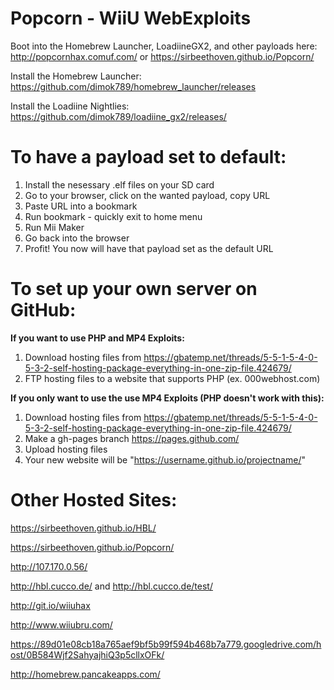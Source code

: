 # Popcorn - WiiU WebExploits
Boot into the Homebrew Launcher, LoadiineGX2, and other payloads here: http://popcornhax.comuf.com/ or https://sirbeethoven.github.io/Popcorn/

Install the Homebrew Launcher: https://github.com/dimok789/homebrew_launcher/releases

Install the Loadiine Nightlies: https://github.com/dimok789/loadiine_gx2/releases/
# To have a payload set to default:

1. Install the nesessary .elf files on your SD card
2. Go to your browser, click on the wanted payload, copy URL
3. Paste URL into a bookmark
4. Run bookmark - quickly exit to home menu
5. Run Mii Maker
6. Go back into the browser
7. Profit! You now will have that payload set as the default URL

# To set up your own server on GitHub:
**If you want to use PHP and MP4 Exploits:**

1. Download hosting files from https://gbatemp.net/threads/5-5-1-5-4-0-5-3-2-self-hosting-package-everything-in-one-zip-file.424679/
2. FTP hosting files to a website that supports PHP (ex. 000webhost.com)

**If you only want to use the use MP4 Exploits (PHP doesn't work with this):**

1. Download hosting files from https://gbatemp.net/threads/5-5-1-5-4-0-5-3-2-self-hosting-package-everything-in-one-zip-file.424679/
2. Make a gh-pages branch https://pages.github.com/
3. Upload hosting files
4. Your new website will be "https://username.github.io/projectname/"

# Other Hosted Sites:
https://sirbeethoven.github.io/HBL/

https://sirbeethoven.github.io/Popcorn/

http://107.170.0.56/

http://hbl.cucco.de/ and http://hbl.cucco.de/test/

http://git.io/wiiuhax

http://www.wiiubru.com/

https://89d01e08cb18a765aef9bf5b99f594b468b7a779.googledrive.com/host/0B584Wjf2SahyajhiQ3p5cllxOFk/

http://homebrew.pancakeapps.com/
